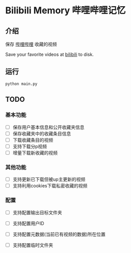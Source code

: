 # Bilibili Memory 哔哩哔哩记忆

## 介绍

保存 [哔哩哔哩](https://www.bilibili.com/) 收藏的视频

Save your favorite videos at [bilibili](https://www.bilibili.com/) to disk.

## 运行

```
python main.py
```

## TODO

### 基本功能

- [ ] 保存用户基本信息和公开收藏夹信息
- [ ] 保存收藏夹中的收藏条目信息
- [ ] 下载收藏条目的视频
- [ ] 支持下载分p视频
- [ ] 增量下载新收藏的视频

### 其他功能
- [ ] 支持更新已下载但被up主更新的视频
- [ ] 支持利用cookies下载私密收藏的视频

### 配置

- [ ] 支持配置输出目标文件夹
- [ ] 支持配置用户ID
- [ ] 支持配置元数据(当前已有视频的数据)所在位置
- [ ] 支持配置临时文件夹

